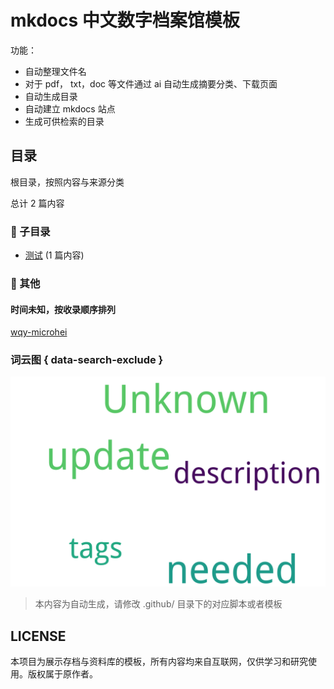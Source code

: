 # mkdocs 中文数字档案馆模板

功能：

- 自动整理文件名
- 对于 pdf， txt，doc 等文件通过 ai 自动生成摘要分类、下载页面
- 自动生成目录
- 自动建立 mkdocs 站点
- 生成可供检索的目录

## 目录

根目录，按照内容与来源分类


总计 2 篇内容


### 📁 子目录

- [测试](测试) (1 篇内容)


### 📎 其他


#### 时间未知，按收录顺序排列



[wqy-microhei](wqy-microhei.ttc)


### 词云图 { data-search-exclude }

![.摘要词云图](abstracts_wordcloud.png)


> 本内容为自动生成，请修改 .github/ 目录下的对应脚本或者模板


## LICENSE

本项目为展示存档与资料库的模板，所有内容均来自互联网，仅供学习和研究使用。版权属于原作者。
